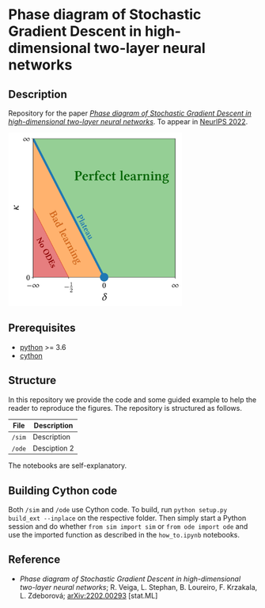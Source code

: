 # Phase diagram of Stochastic Gradient Descent in high-dimensional two-layer neural networks

## Description

Repository for the paper [*Phase diagram of Stochastic Gradient Descent in high-dimensional two-layer neural networks*](https://arxiv.org/abs/2202.00293). To appear in [NeurIPS 2022](https://nips.cc/).

<p float="center">
  <img src="https://github.com/rodsveiga/phdiag_sgd/blob/main/figures/arXiv_fig01_image.jpg" height="350">
</p>


## Prerequisites
- [python](https://www.python.org/) >= 3.6
- [cython](https://cython.readthedocs.io/en/latest/#)

## Structure

In this repository we provide the code and some guided example to help the reader to reproduce the figures. The repository is structured as follows.

| File                          | Description                                                                                                                                                    |
|-------------------------------|----------------------------------------------------------------------------------------------------------------------------------------------------------------|
| ```/sim``` | Description      |
| ```/ode``` | Desciption 2                                |

The notebooks are self-explanatory.

## Building Cython code

Both ```/sim``` and ```/ode``` use Cython code. To build, run `python setup.py build_ext --inplace` on the respective folder. Then simply start a Python session and do whether `from sim import sim` or `from ode import ode` and use the imported function as described in the `how_to.ipynb` notebooks.

## Reference

- *Phase diagram of Stochastic Gradient Descent in high-dimensional two-layer neural networks*; R. Veiga, L. Stephan, B. Loureiro, F. Krzakala, L. Zdeborová; [arXiv:2202.00293](https://arxiv.org/abs/2202.00293) [stat.ML]
